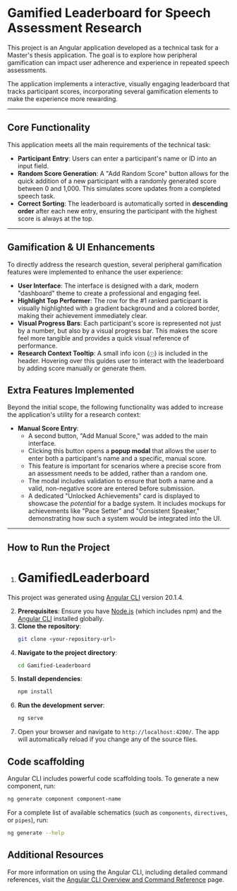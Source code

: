 # Gamified Leaderboard for Speech Assessment Research

This project is an Angular application developed as a technical task for a Master's thesis application. The goal is to explore how peripheral gamification can impact user adherence and experience in repeated speech assessments.

The application implements a interactive, visually engaging leaderboard that tracks participant scores, incorporating several gamification elements to make the experience more rewarding.

---

## Core Functionality

This application meets all the main requirements of the technical task:

* **Participant Entry**: Users can enter a participant's name or ID into an input field.
* **Random Score Generation**: A "Add Random Score" button allows for the quick addition of a new participant with a randomly generated score between 0 and 1,000. This simulates score updates from a completed speech task.
* **Correct Sorting**: The leaderboard is automatically sorted in **descending order** after each new entry, ensuring the participant with the highest score is always at the top.

---

## Gamification & UI Enhancements

To directly address the research question, several peripheral gamification features were implemented to enhance the user experience:

* **User Interface**: The interface is designed with a dark, modern "dashboard" theme to create a professional and engaging feel.
* **Highlight Top Performer**: The row for the #1 ranked participant is visually highlighted with a gradient background and a colored border, making their achievement immediately clear.
* **Visual Progress Bars**: Each participant's score is represented not just by a number, but also by a visual progress bar. This makes the score feel more tangible and provides a quick visual reference of performance.
* **Research Context Tooltip**: A small info icon (`ⓘ`) is included in the header. Hovering over this guides user to interact with the leaderboard by adding score manually or generate them.

## Extra Features Implemented

Beyond the initial scope, the following functionality was added to increase the application's utility for a research context:

* **Manual Score Entry**:
    * A second button, "Add Manual Score," was added to the main interface.
    * Clicking this button opens a **popup modal** that allows the user to enter both a participant's name and a specific, manual score.
    * This feature is important for scenarios where a precise score from an assessment needs to be added, rather than a random one.
    * The modal includes validation to ensure that both a name and a valid, non-negative score are entered before submission.
    * A dedicated "Unlocked Achievements" card is displayed to showcase the *potential* for a badge system. It includes mockups for achievements like "Pace Setter" and "Consistent Speaker," demonstrating how such a system would be integrated into the UI.

---

## How to Run the Project

1. # GamifiedLeaderboard

This project was generated using [Angular CLI](https://github.com/angular/angular-cli) version 20.1.4.

2.  **Prerequisites**: Ensure you have [Node.js](https://nodejs.org/) (which includes npm) and the [Angular CLI](https://angular.dev/cli) installed globally.
3.  **Clone the repository**:
    ```bash
    git clone <your-repository-url>
    ```
4.  **Navigate to the project directory**:
    ```bash
    cd Gamified-Leaderboard
    ```
5.  **Install dependencies**:
    ```bash
    npm install
    ```
6.  **Run the development server**:
    ```bash
    ng serve
    ```
7.  Open your browser and navigate to `http://localhost:4200/`. The app will automatically reload if you change any of the source files.


## Code scaffolding

Angular CLI includes powerful code scaffolding tools. To generate a new component, run:

```bash
ng generate component component-name
```

For a complete list of available schematics (such as `components`, `directives`, or `pipes`), run:

```bash
ng generate --help
```

## Additional Resources

For more information on using the Angular CLI, including detailed command references, visit the [Angular CLI Overview and Command Reference](https://angular.dev/tools/cli) page.
